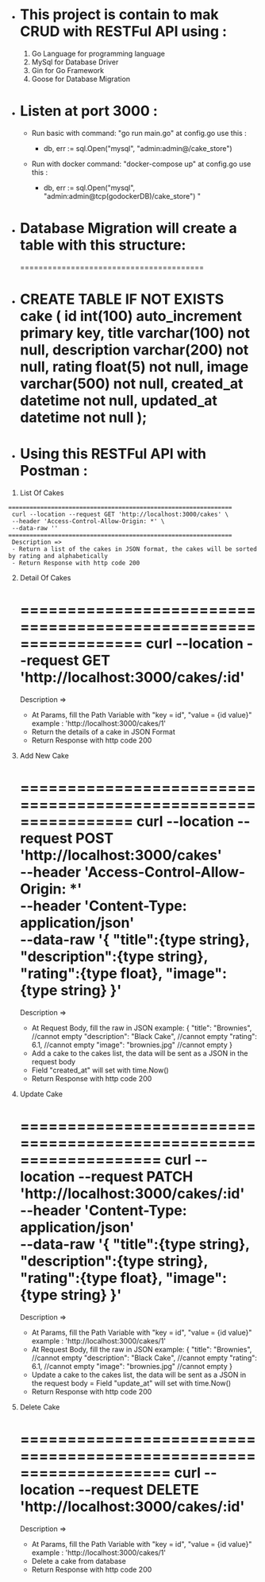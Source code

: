  - This project is contain to mak CRUD with RESTFul API using :
    ====================================================================
    1. Go Language for programming language
    2. MySql for Database Driver
    3. Gin for Go Framework
    4. Goose for Database Migration
   

 - Listen at port 3000 :
   ======================================================================
   - Run basic with command: "go run main.go"
      at config.go use this :
     - db, err := sql.Open("mysql", "admin:admin@/cake_store") 
      
   
   - Run with docker command: "docker-compose up"
     at config.go use this :
     - db, err := sql.Open("mysql", "admin:admin@tcp(godockerDB)/cake_store") "
      
   
 - Database Migration will create a table with this structure:
   ==========================================================================

   ========================================
 - 
   CREATE TABLE IF NOT EXISTS cake
   (
       id          int(100) auto_increment
           primary key,
       title       varchar(100) not null,
       description varchar(200) not null,
       rating      float(5)     not null,
       image       varchar(500) not null,
       created_at  datetime     not null,
       updated_at  datetime     not null
   );
   ========================================

 - Using this RESTFul API with Postman :
   ======================================================================
  1. List Of Cakes

    ===============================================================
     curl --location --request GET 'http://localhost:3000/cakes' \
     --header 'Access-Control-Allow-Origin: *' \
     --data-raw ''
    ===============================================================
     Description =>
     - Return a list of the cakes in JSON format, the cakes will be sorted by rating and alphabetically
     - Return Response with http code 200

  2. Detail Of Cakes

     ===============================================================
     curl --location --request GET 'http://localhost:3000/cakes/:id'
     ===============================================================
      Description =>
      - At Params, fill the Path Variable with "key = id", "value = {id value}"
        example :
        'http://localhost:3000/cakes/1'
      - Return the details of a cake in JSON Format
      - Return Response with http code 200

  4. Add New Cake

     ==============================================================
     curl --location --request POST 'http://localhost:3000/cakes' \
     --header 'Access-Control-Allow-Origin: *' \
     --header 'Content-Type: application/json' \
     --data-raw '{
         "title":{type string},
         "description":{type string},
         "rating":{type float},
         "image":{type string}
     }'
     ===============================================================
     Description =>
     - At Request Body, fill the raw in JSON
     example:
     {
        "title": "Brownies",         //cannot empty
        "description": "Black Cake", //cannot empty
        "rating": 6.1,               //cannot empty
        "image": "brownies.jpg"      //cannot empty
     }
     - Add a cake to the cakes list, the data will be sent as a JSON in the request body
     - Field "created_at" will set with time.Now()
     - Return Response with http code 200

  5. Update Cake

     =================================================================
     curl --location --request PATCH 'http://localhost:3000/cakes/:id' \
     --header 'Content-Type: application/json' \
     --data-raw '{
                 "title":{type string},
                 "description":{type string},
                 "rating":{type float},
                 "image":{type string}
     }'
     ==================================================================

     Description =>
     - At Params, fill the Path Variable with "key = id", "value = {id value}"
        example :
        'http://localhost:3000/cakes/1'
     - At Request Body, fill the raw in JSON
       example:
       {
          "title": "Brownies",         //cannot empty
          "description": "Black Cake", //cannot empty
          "rating": 6.1,               //cannot empty
          "image": "brownies.jpg"      //cannot empty
       }
     - Update a cake to the cakes list, the data will be sent as a JSON in the request body
     = Field "update_at" will set with time.Now()
     - Return Response with http code 200

  6. Delete Cake

     ==================================================================
     curl --location --request DELETE 'http://localhost:3000/cakes/:id'
     ==================================================================

     Description =>
     - At Params, fill the Path Variable with "key = id", "value = {id value}"
        example :
        'http://localhost:3000/cakes/1'
     - Delete a cake from database
     - Return Response with http code 200